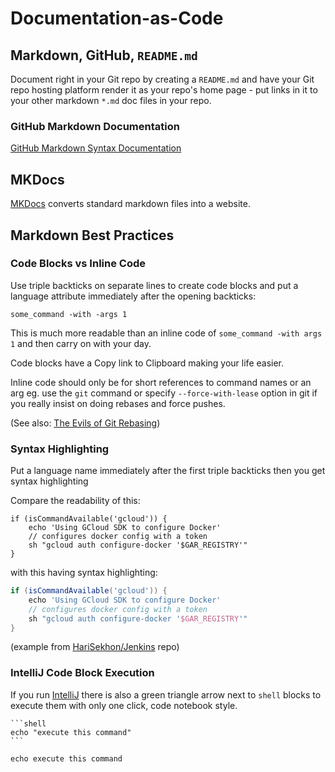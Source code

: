 # Documentation-as-Code

## Markdown, GitHub, `README.md`

Document right in your Git repo by creating a `README.md` and have your Git repo hosting platform render it as your
repo's home page - put links in it to your other markdown `*.md` doc files in your repo.

### GitHub Markdown Documentation

[GitHub Markdown Syntax Documentation](https://docs.github.com/en/get-started/writing-on-github/getting-started-with-writing-and-formatting-on-github/basic-writing-and-formatting-syntax)

## MKDocs

[MKDocs](mkdocs.md) converts standard markdown files into a website.

## Markdown Best Practices

### Code Blocks vs Inline Code

Use triple backticks on separate lines to create code blocks and put a language attribute immediately after the opening
backticks:

```shell
some_command -with -args 1
```

This is much more readable than an inline code of `some_command -with args 1` and then carry on with your day.

Code blocks have a Copy link to Clipboard making your life easier.

Inline code should only be for short references to command names or an arg eg.
use the `git` command or specify `--force-with-lease` option in git if you really insist on doing rebases and force pushes.

(See also: [The Evils of Git Rebasing](https://medium.com/@harisekhon/the-evils-of-git-rebasing-beec34a607c7))

### Syntax Highlighting

Put a language name immediately after the first triple backticks then you get syntax highlighting

Compare the readability of this:

```
if (isCommandAvailable('gcloud')) {
    echo 'Using GCloud SDK to configure Docker'
    // configures docker config with a token
    sh "gcloud auth configure-docker '$GAR_REGISTRY'"
}
```

with this having syntax highlighting:

```groovy
if (isCommandAvailable('gcloud')) {
    echo 'Using GCloud SDK to configure Docker'
    // configures docker config with a token
    sh "gcloud auth configure-docker '$GAR_REGISTRY'"
}
```

(example from [HariSekhon/Jenkins](https://github.com/HariSekhon/Jenkins) repo)

### IntelliJ Code Block Execution

If you run [IntelliJ](intellij.md) there is also a green triangle arrow next to `shell` blocks to execute them with
only one click, code notebook style.

````
```shell
echo "execute this command"
```
````

```shell
echo execute this command
```
